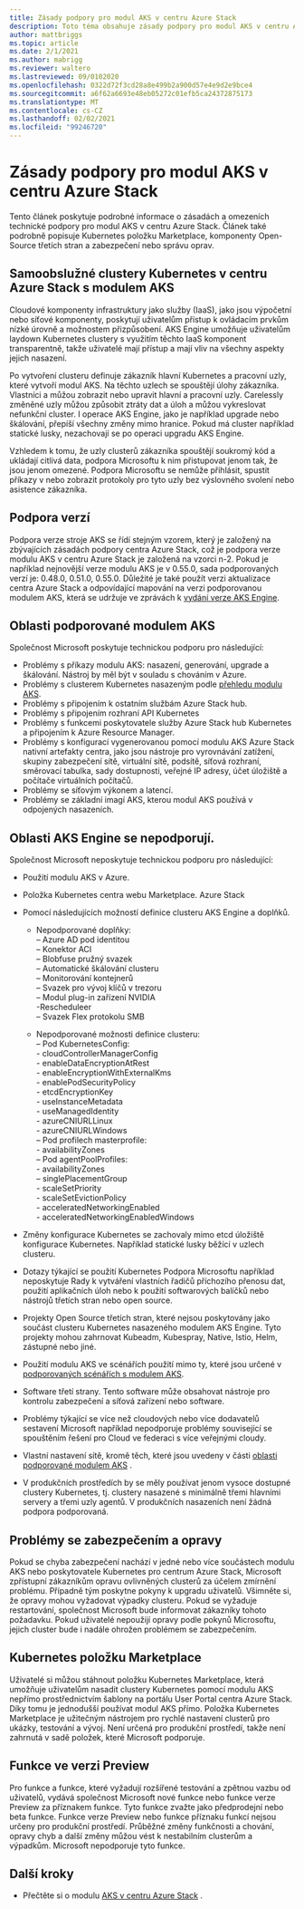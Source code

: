 ```yaml
---
title: Zásady podpory pro modul AKS v centru Azure Stack
description: Toto téma obsahuje zásady podpory pro modul AKS v centru Azure Stack.
author: mattbriggs
ms.topic: article
ms.date: 2/1/2021
ms.author: mabrigg
ms.reviewer: waltero
ms.lastreviewed: 09/0102020
ms.openlocfilehash: 0322d72f3cd28a8e499b2a900d57e4e9d2e9bce4
ms.sourcegitcommit: a6f62a6693e48eb05272c01efb5ca24372875173
ms.translationtype: MT
ms.contentlocale: cs-CZ
ms.lasthandoff: 02/02/2021
ms.locfileid: "99246720"
---
```

# <a name="support-policies-for-aks-engine-on-azure-stack-hub"></a>Zásady podpory pro modul AKS v centru Azure Stack

Tento článek poskytuje podrobné informace o zásadách a omezeních technické podpory pro modul AKS v centru Azure Stack. Článek také podrobně popisuje Kubernetes položku Marketplace, komponenty Open-Source třetích stran a zabezpečení nebo správu oprav. 

## <a name="self-managed-kubernetes-clusters-on-azure-stack-hub-with-aks-engine"></a>Samoobslužné clustery Kubernetes v centru Azure Stack s modulem AKS

Cloudové komponenty infrastruktury jako služby (IaaS), jako jsou výpočetní nebo síťové komponenty, poskytují uživatelům přístup k ovládacím prvkům nízké úrovně a možnostem přizpůsobení. AKS Engine umožňuje uživatelům laydown Kubernetes clustery s využitím těchto IaaS komponent transparentně, takže uživatelé mají přístup a mají vliv na všechny aspekty jejich nasazení.

Po vytvoření clusteru definuje zákazník hlavní Kubernetes a pracovní uzly, které vytvoří modul AKS. Na těchto uzlech se spouštějí úlohy zákazníka. Vlastníci a můžou zobrazit nebo upravit hlavní a pracovní uzly. Carelessly změněné uzly můžou způsobit ztráty dat a úloh a můžou vykreslovat nefunkční cluster. I operace AKS Engine, jako je například upgrade nebo škálování, přepíší všechny změny mimo hranice. Pokud má cluster například statické lusky, nezachovají se po operaci upgradu AKS Engine.

Vzhledem k tomu, že uzly clusterů zákazníka spouštějí soukromý kód a ukládají citlivá data, podpora Microsoftu k nim přistupovat jenom tak, že jsou jenom omezené. Podpora Microsoftu se nemůže přihlásit, spustit příkazy v nebo zobrazit protokoly pro tyto uzly bez výslovného svolení nebo asistence zákazníka.

## <a name="version-support"></a>Podpora verzí

Podpora verze stroje AKS se řídí stejným vzorem, který je založený na zbývajících zásadách podpory centra Azure Stack, což je podpora verze modulu AKS v centru Azure Stack je založená na vzorci n-2. Pokud je například nejnovější verze modulu AKS je v 0.55.0, sada podporovaných verzí je: 0.48.0, 0.51.0, 0.55.0. Důležité je také použít verzi aktualizace centra Azure Stack a odpovídající mapování na verzi podporovanou modulem AKS, která se udržuje ve zprávách k [vydání verze AKS Engine](kubernetes-aks-engine-release-notes.md#aks-engine-and-azure-stack-version-mapping).

## <a name="aks-engine-supported-areas"></a>Oblasti podporované modulem AKS

Společnost Microsoft poskytuje technickou podporu pro následující:

-  Problémy s příkazy modulu AKS: nasazení, generování, upgrade a škálování. Nástroj by měl být v souladu s chováním v Azure.
-  Problémy s clusterem Kubernetes nasazeným podle [přehledu modulu AKS](azure-stack-kubernetes-aks-engine-overview.md).
-  Problémy s připojením k ostatním službám Azure Stack hub. 
-  Problémy s připojením rozhraní API Kubernetes
-  Problémy s funkcemi poskytovatele služby Azure Stack hub Kubernetes a připojením k Azure Resource Manager.
-  Problémy s konfigurací vygenerovanou pomocí modulu AKS Azure Stack nativní artefakty centra, jako jsou nástroje pro vyrovnávání zatížení, skupiny zabezpečení sítě, virtuální sítě, podsítě, síťová rozhraní, směrovací tabulka, sady dostupnosti, veřejné IP adresy, účet úložiště a počítače virtuálních počítačů. 
-  Problémy se síťovým výkonem a latencí.
-  Problémy se základní imagí AKS, kterou modul AKS používá v odpojených nasazeních. 

## <a name="aks-engine-areas-not-supported"></a>Oblasti AKS Engine se nepodporují.

Společnost Microsoft neposkytuje technickou podporu pro následující:

-  Použití modulu AKS v Azure.
-  Položka Kubernetes centra webu Marketplace. Azure Stack
-  Pomocí následujících možností definice clusteru AKS Engine a doplňků.
    -  Nepodporované doplňky:  
            – Azure AD pod identitou  
            – Konektor ACI  
            – Blobfuse pružný svazek  
            – Automatické škálování clusteru  
            – Monitorování kontejnerů  
            – Svazek pro vývoj klíčů v trezoru  
            – Modul plug-in zařízení NVIDIA  
            -Rescheduleer  
            – Svazek Flex protokolu SMB  
        
    -  Nepodporované možnosti definice clusteru:  
            – Pod KubernetesConfig:  
                    - cloudControllerManagerConfig  
                    - enableDataEncryptionAtRest  
                    - enableEncryptionWithExternalKms  
                    - enablePodSecurityPolicy  
                    - etcdEncryptionKey  
                    - useInstanceMetadata  
                    - useManagedIdentity  
                    - azureCNIURLLinux  
                    - azureCNIURLWindows  
            – Pod profilech masterprofile:  
                    - availabilityZones  
            – Pod agentPoolProfiles:  
                    - availabilityZones  
                    – singlePlacementGroup  
                    - scaleSetPriority  
                    - scaleSetEvictionPolicy  
                    - acceleratedNetworkingEnabled  
                    - acceleratedNetworkingEnabledWindows

-  Změny konfigurace Kubernetes se zachovaly mimo etcd úložiště konfigurace Kubernetes. Například statické lusky běžící v uzlech clusteru.
-  Dotazy týkající se použití Kubernetes Podpora Microsoftu například neposkytuje Rady k vytváření vlastních řadičů příchozího přenosu dat, použití aplikačních úloh nebo k použití softwarových balíčků nebo nástrojů třetích stran nebo open source.
-  Projekty Open Source třetích stran, které nejsou poskytovány jako součást clusteru Kubernetes nasazeného modulem AKS Engine. Tyto projekty mohou zahrnovat Kubeadm, Kubespray, Native, Istio, Helm, zástupné nebo jiné.
-  Použití modulu AKS ve scénářích použití mimo ty, které jsou určené v [podporovaných scénářích s modulem AKS](azure-stack-kubernetes-aks-engine-overview.md#supported-scenarios-with-the-aks-engine).
-  Software třetí strany. Tento software může obsahovat nástroje pro kontrolu zabezpečení a síťová zařízení nebo software.
-  Problémy týkající se více než cloudových nebo více dodavatelů sestavení Microsoft například nepodporuje problémy související se spouštěním řešení pro Cloud ve federaci s více veřejnými cloudy.
-  Vlastní nastavení sítě, kromě těch, které jsou uvedeny v části [oblasti podporované modulem AKS](#aks-engine-supported-areas) .
-  V produkčních prostředích by se měly používat jenom vysoce dostupné clustery Kubernetes, tj. clustery nasazené s minimálně třemi hlavními servery a třemi uzly agentů. V produkčních nasazeních není žádná podpora podporovaná.

##  <a name="security-issues-and-patching"></a>Problémy se zabezpečením a opravy

Pokud se chyba zabezpečení nachází v jedné nebo více součástech modulu AKS nebo poskytovatele Kubernetes pro centrum Azure Stack, Microsoft zpřístupní zákazníkům opravu ovlivněných clusterů za účelem zmírnění problému. Případně tým poskytne pokyny k upgradu uživatelů. Všimněte si, že opravy mohou vyžadovat výpadky clusteru. Pokud se vyžaduje restartování, společnost Microsoft bude informovat zákazníky tohoto požadavku. Pokud uživatelé nepoužijí opravy podle pokynů Microsoftu, jejich cluster bude i nadále ohrožen problémem se zabezpečením.

## <a name="kubernetes-marketplace-item"></a>Kubernetes položku Marketplace

Uživatelé si můžou stáhnout položku Kubernetes Marketplace, která umožňuje uživatelům nasadit clustery Kubernetes pomocí modulu AKS nepřímo prostřednictvím šablony na portálu User Portal centra Azure Stack. Díky tomu je jednodušší používat modul AKS přímo. Položka Kubernetes Marketplace je užitečným nástrojem pro rychlé nastavení clusterů pro ukázky, testování a vývoj. Není určená pro produkční prostředí, takže není zahrnutá v sadě položek, které Microsoft podporuje.

## <a name="preview-features"></a>Funkce ve verzi Preview

Pro funkce a funkce, které vyžadují rozšířené testování a zpětnou vazbu od uživatelů, vydává společnost Microsoft nové funkce nebo funkce verze Preview za příznakem funkce. Tyto funkce zvažte jako předprodejní nebo beta funkce. Funkce verze Preview nebo funkce příznaku funkcí nejsou určeny pro produkční prostředí. Průběžné změny funkčnosti a chování, opravy chyb a další změny můžou vést k nestabilním clusterům a výpadkům. Microsoft nepodporuje tyto funkce.

## <a name="next-steps"></a>Další kroky

- Přečtěte si o modulu [AKS v centru Azure Stack](azure-stack-kubernetes-aks-engine-overview.md) .